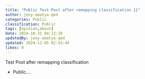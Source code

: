 ```yaml
---
title: "Public Test Post after remapping classification 11"
author: jeny-amatya-qed
categories: Public
classification: Public
tags: [opinion,about]
date: 2024-10-31 04:13:39 
updatedBy: jeny-amatya-qed
updated: 2024-11-05 02:53:44 
likes: 0
---
```


Test Post after remapping classification
- Public....